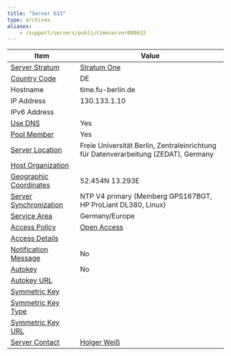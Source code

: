```yaml
---
title: "Server 633"
type: archives
aliases:
    - /support/servers/publictimeserver000633
---
```


| Item | Value |
| ----- | ----- |
| [Server Stratum](/support/servers/serverstratum) | [Stratum One](/support/servers/stratumonetimeservers) |
| [Country Code](/support/servers/countrycode) | DE |
| Hostname |  time.fu-berlin.de |
| IP Address |   130.133.1.10 |
| IPv6 Address | |
| [Use DNS](/support/servers/usedns) | Yes |
| [Pool Member](/support/servers/poolmember) | Yes |
| [Server Location](/support/servers/serverlocation) |  Freie Universität Berlin, Zentraleinrichtung für Datenverarbeitung (ZEDAT), Germany |
| [Host Organization](/support/servers/hostorganization) | |
| [ Geographic Coordinates](/support/servers/geographiccoordinates) |  52.454N 13.293E |
| [Server Synchronization](/support/servers/serversynchronization) |  NTP V4 primary (Meinberg GPS167BGT, HP ProLiant DL380, Linux) |
| [Service Area](/support/servers/servicearea) |  Germany/Europe |
| [Access Policy](/support/servers/accesspolicy) | [Open Access](/support/servers/openaccess) |
| [Access Details](/support/servers/accessdetails) |  |
| [Notification Message](/support/servers/notificationmessage) | No |
| [Autokey](/support/servers/autokey) | No |
| [Autokey URL](/support/servers/autokeyurl) | |
| [Symmetric Key](/support/servers/symmetrickey) |  |
| [Symmetric Key Type](/support/servers/symmetrickeytype) | |
| [Symmetric Key URL](/support/servers/symmetrickeyurl) | |
| [Server Contact](/support/servers/servercontact) | [Holger Weiß](mailto:time@fu-berlin.de) |